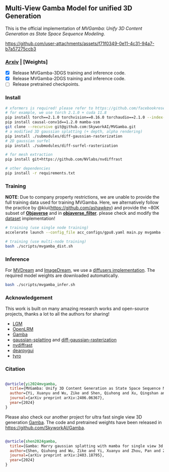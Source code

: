 
## Multi-View Gamba Model for unified 3D Generation

This is the official implementation of *MVGamba: Unify 3D Content Generation as State Space Sequence Modeling*.


https://github.com/user-attachments/assets/f71f0349-0e11-4c31-94a7-b7a57275ccb3


### [Arxiv](https://arxiv.org/abs/2406.06367) | [Weights]


- [x] Release MVGamba-3DGS training and inference code.
- [x] Release MVGamba-2DGS training and inference code.
- [ ] Release pretrained checkpoints.

### Install

```bash
# xformers is required! please refer to https://github.com/facebookresearch/xformers for details.
# for example, we use torch 2.1.0 + cuda 11.8
pip install torch==2.1.0 torchvision==0.16.0 torchaudio==2.1.0 --index-url https://download.pytorch.org/whl/cu118
pip install causal-conv1d==1.2.0 mamba-ssm
git clone --recursive git@github.com:SkyworkAI/MVGamba.git
# a modified 3D gaussian splatting (+ depth, alpha rendering)
pip install ./submodules/diff-gaussian-rasterization
# 2D gaussian surfel 
pip install ./submodules/diff-surfel-rasterization

# for mesh extraction
pip install git+https://github.com/NVlabs/nvdiffrast

# other dependencies
pip install -r requirements.txt
```

### Training

**NOTE**: Due to company property restrictions, we are unable to provide the full training data used for training MVGamba. Here, we alternatively follow the practice by @kiui(https://github.com/ashawkey) and provide the ~80K subset of **[Objaverse](https://objaverse.allenai.org/objaverse-1.0)** and in **[objaverse_filter](https://github.com/ashawkey/objaverse_filter)**. please check and modify the [dataset](./core/provider_ikun.py) implementation!

```bash
# training (use single node training)
accelerate launch --config_file acc_configs/gpu8.yaml main.py mvgamba --workspace /root/Results/workspace_mvgamba

# training (use multi-node training)
bash ./scripts/mvgamba_dist.sh
```

### Inference

 For [MVDream](https://github.com/bytedance/MVDream) and [ImageDream](https://github.com/bytedance/ImageDream), we use a [diffusers implementation](https://github.com/ashawkey/mvdream_diffusers). The required model weights are downloaded automatically.

```bash 
bash ./scripts/mvgamba_infer.sh
```
### Acknowledgement

This work is built on many amazing research works and open-source projects, thanks a lot to all the authors for sharing!

- [LGM](https://github.com/3DTopia/LGM)
- [OpenLRM](https://github.com/3DTopia/OpenLRM)
- [Gamba](https://github.com/SkyworkAI/Gamba)
- [gaussian-splatting](https://github.com/graphdeco-inria/gaussian-splatting) and [diff-gaussian-rasterization](https://github.com/graphdeco-inria/diff-gaussian-rasterization)
- [nvdiffrast](https://github.com/NVlabs/nvdiffrast)
- [dearpygui](https://github.com/hoffstadt/DearPyGui)
- [tyro](https://github.com/brentyi/tyro)


### Citation

```bibtex

@article{yi2024mvgamba,
  title={MVGamba: Unify 3D Content Generation as State Space Sequence Modeling},
  author={Yi, Xuanyu and Wu, Zike and Shen, Qiuhong and Xu, Qingshan and Zhou, Pan and Lim, Joo-Hwee and Yan, Shuicheng and Wang, Xinchao and Zhang, Hanwang},
  journal={arXiv preprint arXiv:2406.06367},
  year={2024}
}

```
Please also check our another project for ultra fast single view 3D generation [Gamba](https://arxiv.org/abs/2403.18795). The code and pretrained weights have been released in https://github.com/SkyworkAI/Gamba.


```bibtex

@article{shen2024gamba,
  title={Gamba: Marry gaussian splatting with mamba for single view 3d reconstruction},
  author={Shen, Qiuhong and Wu, Zike and Yi, Xuanyu and Zhou, Pan and Zhang, Hanwang and Yan, Shuicheng and Wang, Xinchao},
  journal={arXiv preprint arXiv:2403.18795},
  year={2024}
}



```
